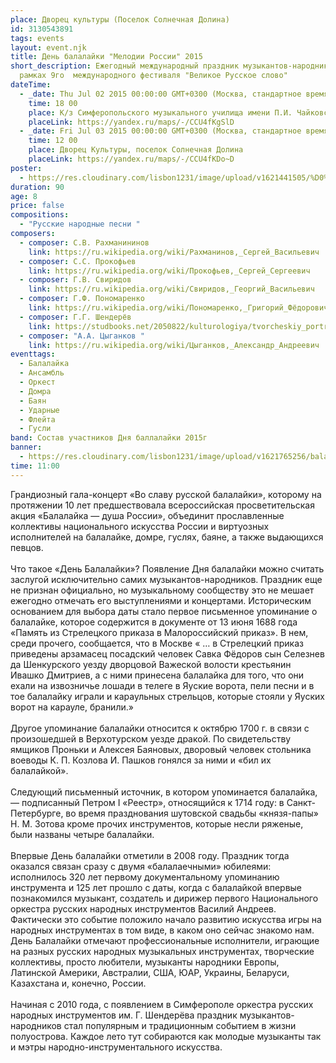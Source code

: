 ```yaml
---
place: Дворец культуры (Поселок Солнечная Долина)
id: 3130543891
tags: events
layout: event.njk
title: День балалайки "Мелодии России" 2015
short_description: Ежегодный международный праздник музыкантов-народников в
  рамках 9го  международного фестиваля "Великое Русское слово"
dateTime:
  - _date: Thu Jul 02 2015 00:00:00 GMT+0300 (Москва, стандартное время)
    time: 18 00
    place: К/з Симферопольского музыкального училища имени П.И. Чайковского
    placeLink: https://yandex.ru/maps/-/CCU4fKgSlD
  - _date: Fri Jul 03 2015 00:00:00 GMT+0300 (Москва, стандартное время)
    time: 12 00
    place: Дворец Культуры, поселок Солнечная Долина
    placeLink: https://yandex.ru/maps/-/CCU4fKDo~D
poster:
  - https://res.cloudinary.com/lisbon1231/image/upload/v1621441505/%D0%B0%D1%84%D0%B8%D1%88%D0%B02015_i5ullc.jpg
duration: 90
age: 8
price: false
compositions:
  - "Русские народные песни "
composers:
  - composer: С.В. Рахманининов
    link: https://ru.wikipedia.org/wiki/Рахманинов,_Сергей_Васильевич
  - composer: С.C. Прокофьев
    link: https://ru.wikipedia.org/wiki/Прокофьев,_Сергей_Сергеевич
  - composer: Г.В. Свиридов
    link: https://ru.wikipedia.org/wiki/Свиридов,_Георгий_Васильевич
  - composer: Г.Ф. Пономаренко
    link: https://ru.wikipedia.org/wiki/Пономаренко,_Григорий_Фёдорович
  - composer: Г.Г. Шендерёв
    link: https://studbooks.net/2050822/kulturologiya/tvorcheskiy_portret_shenderyova_1937_1984
  - composer: "А.А. Цыганков "
    link: https://ru.wikipedia.org/wiki/Цыганков,_Александр_Андреевич
eventtags:
  - Балалайка
  - Ансамбль
  - Оркест
  - Домра
  - Баян
  - Ударные
  - Флейта
  - Гусли
band: Состав участников Дня баллалайки 2015г
banner:
  - https://res.cloudinary.com/lisbon1231/image/upload/v1621765256/balalaika_nxs3e3.jpg
time: 11:00
---
```

Грандиозный гала-концерт «Во славу русской балалайки», которому на протяжении 10 лет предшествовала всероссийская просветительская акция «Балалайка — душа России», объединит прославленные коллективы национального искусства России и виртуозных исполнителей на балалайке, домре, гуслях, баяне, а также выдающихся певцов.\
\
Что такое «День Балалайки»?
Появление Дня балалайки можно считать заслугой исключительно самих музыкантов-народников. Праздник еще не признан официально, но музыкальному сообществу это не мешает ежегодно отмечать его выступлениями и концертами. Историческим основанием для выбора даты стало первое письменное упоминание о балалайке, которое содержится в документе от 13 июня 1688 года «Память из Стрелецкого приказа в Малороссийский приказ». В нем, среди прочего, сообщается, что в Москве « … в Стрелецкий приказ приведены арзамасец посадский человек Савка Фёдоров сын Селезнев да Шенкурского уезду дворцовой Важеской волости крестьянин Ивашко Дмитриев, а с ними принесена балалайка для того, что они ехали на извозничье лошади в телеге в Яуские ворота, пели песни и в тое балалайку играли и караульных стрельцов, которые стояли у Яуских ворот на карауле, бранили.» \
\
Другое упоминание балалайки относится к октябрю 1700 г. в связи с произошедшей в Верхотурском уезде дракой. По свидетельству ямщиков Проньки и Алексея Баяновых, дворовый человек стольника воеводы К. П. Козлова И. Пашков гонялся за ними и «бил их балалайкой». \
\
Следующий письменный источник, в котором упоминается балалайка, — подписанный Петром I «Реестр», относящийся к 1714 году: в Санкт-Петербурге, во время празднования шутовской свадьбы «князя-папы» Н. М. Зотова кроме прочих инструментов, которые несли ряженые, были названы четыре балалайки. \
\
Впервые День балалайки отметили в 2008 году. Праздник тогда оказался связан сразу с двумя «балалаечными» юбилеями: исполнилось 320 лет первому документальному упоминанию инструмента и 125 лет прошло с даты, когда с балалайкой впервые познакомился музыкант, создатель и дирижер первого Национального оркестра русских народных инструментов Василий Андреев. Фактически это событие положило начало развитию искусства игры на народных инструментах в том виде, в каком оно сейчас знакомо нам. День Балалайки отмечают профессиональные исполнители, играющие на разных русских народных музыкальных инструментах, творческие коллективы, просто любители, музыканты народники Европы, Латинской Америки, Австралии, США, ЮАР, Украины, Беларуси, Казахстана и, конечно, России. \
\
Начиная с 2010 года, с появлением в Симферополе оркестра русских народных инструментов им. Г. Шендерёва праздник музыкантов-народников стал популярным и традиционным событием в жизни полуострова. Каждое лето тут собираются как молодые музыканты так и мэтры народно-инструментального искусства.